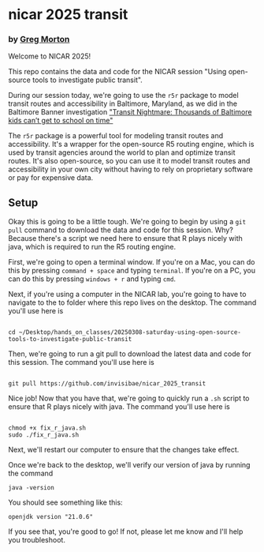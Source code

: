 # nicar 2025 transit 

### by [Greg Morton](mailto:greg.morton@thebaltimorebanner.com)


Welcome to NICAR 2025! 

This repo contains the data and code for the NICAR session "Using open-source tools to investigate public transit".

During our session today, we're going to use the `r5r` package to model transit routes and accessibility in Baltimore, Maryland, as we did in the Baltimore Banner investigation ["Transit Nightmare: Thousands of Baltimore kids can’t get to school on time"](https://www.thebaltimorebanner.com/education/k-12-schools/baltimore-city-school-buses-HF3HHWC67ZF7BCRJ66WMB3VWDI/)

The `r5r` package is a powerful tool for modeling transit routes and accessibility. It's a wrapper for the open-source R5 routing engine, which is used by transit agencies around the world to plan and optimize transit routes. It's also open-source, so you can use it to model transit routes and accessibility in your own city without having to rely on proprietary software or pay for expensive data.

## Setup

Okay this is going to be a little tough. We're going to begin by using a `git pull` command to download the data and code for this session. Why? Because there's a script we need here to ensure that R plays nicely with java, which is required to run the R5 routing engine.

First, we're going to open a terminal window. If you're on a Mac, you can do this by pressing `command + space` and typing `terminal`. If you're on a PC, you can do this by pressing `windows + r` and typing `cmd`.

Next, if you're using a computer in the NICAR lab, you're going to have to navigate to the to folder where this repo lives on the desktop. The command you'll use here is

```

cd ~/Desktop/hands_on_classes/20250308-saturday-using-open-source-tools-to-investigate-public-transit

```

Then, we're going to run a git pull to download the latest data and code for this session. The command you'll use here is

```

git pull https://github.com/invisibae/nicar_2025_transit

```

Nice job! Now that you have that, we're going to quickly run a `.sh` script to ensure that R plays nicely with java. The command you'll use here is

```

chmod +x fix_r_java.sh
sudo ./fix_r_java.sh

```

Next, we'll restart our computer to ensure that the changes take effect.

Once we're back to the desktop, we'll verify our version of java by running the command

```
java -version

```

You should see something like this:

```
openjdk version "21.0.6" 

```

If you see that, you're good to go! If not, please let me know and I'll help you troubleshoot.





